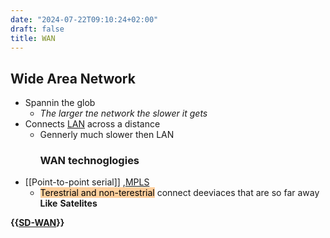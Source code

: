 ```yaml
---
date: "2024-07-22T09:10:24+02:00"
draft: false
title: WAN
---
```


## Wide Area Network

-   Spannin the glob
    -   *The larger tne network the slower it gets*
-   Connects [LAN](/Notes/posts/Network/Network_Types/LAN) across a
    distance
    -   Gennerly much slower then LAN
        ### WAN technoglogies
-   \[\[Point-to-point serial\]\]
    ,[MPLS](/Notes/posts/Network/Data/MPLS)
    -   <mark style="background: #FFB86CA6;">Terestrial and
        non-terestrial</mark> connect deeviaces that are so far away
        **Like** **Satelites**

**{{[SD-WAN](/Notes/posts/Network/Network_Types/SD-WAN)}}**
